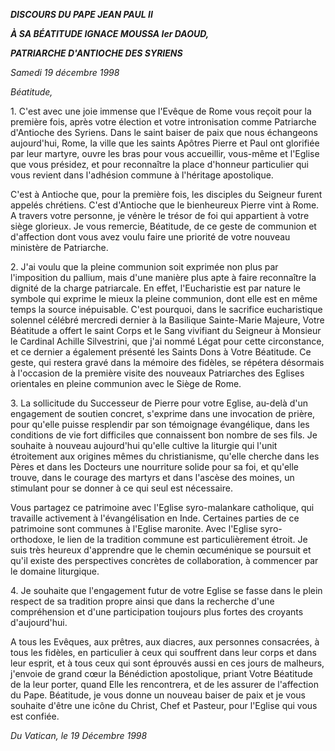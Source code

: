 ***DISCOURS DU PAPE JEAN PAUL II***

***À SA BÉATITUDE IGNACE MOUSSA Ier DAOUD,***

***PATRIARCHE D'ANTIOCHE DES SYRIENS***

*Samedi 19 décembre 1998*

*Béatitude,*

1\. C'est avec une joie immense que l'Evêque de Rome vous reçoit pour la première fois, après votre élection et votre intronisation comme Patriarche d'Antioche des Syriens. Dans le saint baiser de paix que nous échangeons aujourd'hui, Rome, la ville que les saints Apôtres Pierre et Paul ont glorifiée par leur martyre, ouvre les bras pour vous accueillir, vous-même et l'Eglise que vous présidez, et pour reconnaître la place d'honneur particulier qui vous revient dans l'adhésion commune à l'héritage apostolique.

C'est à Antioche que, pour la première fois, les disciples du Seigneur furent appelés chrétiens. C'est d'Antioche que le bienheureux Pierre vint à Rome. A travers votre personne, je vénère le trésor de foi qui appartient à votre siège glorieux. Je vous remercie, Béatitude, de ce geste de communion et d'affection dont vous avez voulu faire une priorité de votre nouveau ministère de Patriarche.

2\. J'ai voulu que la pleine communion soit exprimée non plus par l'imposition du pallium, mais d'une manière plus apte à faire reconnaître la dignité de la charge patriarcale. En effet, l'Eucharistie est par nature le symbole qui exprime le mieux la pleine communion, dont elle est en même temps la source inépuisable. C'est pourquoi, dans le sacrifice eucharistique solennel célébré mercredi dernier à la Basilique Sainte-Marie Majeure, Votre Béatitude a offert le saint Corps et le Sang vivifiant du Seigneur à Monsieur le Cardinal Achille Silvestrini, que j'ai nommé Légat pour cette circonstance, et ce dernier a également présenté les Saints Dons à Votre Béatitude. Ce geste, qui restera gravé dans la mémoire des fidèles, se répétera désormais à l'occasion de la première visite des nouveaux Patriarches des Eglises orientales en pleine communion avec le Siège de Rome.

3\. La sollicitude du Successeur de Pierre pour votre Eglise, au-delà d'un engagement de soutien concret, s'exprime dans une invocation de prière, pour qu'elle puisse resplendir par son témoignage évangélique, dans les conditions de vie fort difficiles que connaissent bon nombre de ses fils. Je souhaite à nouveau aujourd'hui qu'elle cultive la liturgie qui l'unit étroitement aux origines mêmes du christianisme, qu'elle cherche dans les Pères et dans les Docteurs une nourriture solide pour sa foi, et qu'elle trouve, dans le courage des martyrs et dans l'ascèse des moines, un stimulant pour se donner à ce qui seul est nécessaire.

Vous partagez ce patrimoine avec l'Eglise syro-malankare catholique, qui travaille activement à l'évangélisation en Inde. Certaines parties de ce patrimoine sont communes à l'Eglise maronite. Avec l'Eglise syro-orthodoxe, le lien de la tradition commune est particulièrement étroit. Je suis très heureux d'apprendre que le chemin œcuménique se poursuit et qu'il existe des perspectives concrètes de collaboration, à commencer par le domaine liturgique.

4\. Je souhaite que l'engagement futur de votre Eglise se fasse dans le plein respect de sa tradition propre ainsi que dans la recherche d'une compréhension et d'une participation toujours plus fortes des croyants d'aujourd'hui.

A tous les Evêques, aux prêtres, aux diacres, aux personnes consacrées, à tous les fidèles, en particulier à ceux qui souffrent dans leur corps et dans leur esprit, et à tous ceux qui sont éprouvés aussi en ces jours de malheurs, j'envoie de grand cœur la Bénédiction apostolique, priant Votre Béatitude de la leur porter, quand Elle les rencontrera, et de les assurer de l'affection du Pape. Béatitude, je vous donne un nouveau baiser de paix et je vous souhaite d'être une icône du Christ, Chef et Pasteur, pour l'Eglise qui vous est confiée.

*Du Vatican, le 19 Décembre 1998*